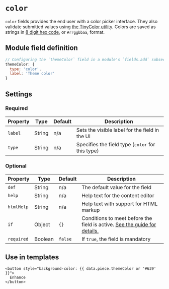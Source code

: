 # `color`

`color` fields provides the end user with a color picker interface. They also validate submitted values using [the TinyColor utility](https://github.com/bgrins/TinyColor#isvalid). Colors are saved as strings in [8 digit hex code](https://drafts.csswg.org/css-color/#hex-notation), or `#rrggbbaa`, format.

<!-- TODO: Add vue-color options config documentation once supported. -->

## Module field definition

```javascript
// Configuring the `themeColor` field in a module's `fields.add` subsection:
themeColor: {
  type: 'color',
  label: 'Theme color'
}
```

## Settings

### Required

|  Property | Type   | Default | Description |
|-----------|-----------|-----------|-----------|
|`label` | String | n/a | Sets the visible label for the field in the UI |
|`type` | String | n/a | Specifies the field type (`color` for this type) |

### Optional

|  Property | Type   | Default | Description |
|-----------|-----------|-----------|-----------|
|`def` | String | n/a | The default value for the field |
|`help` | String | n/a | Help text for the content editor |
|`htmlHelp` | String | n/a | Help text with support for HTML markup |
|`if` | Object | `{}` | Conditions to meet before the field is active. [See the guide for details.](/guide/conditional-fields) |
|`required` | Boolean | `false` | If `true`, the field is mandatory |

<!-- TODO: The following settings are likely to return, but are not yet implemented. -->
<!-- |contextual | Boolean | false | If `true`, it will prevent the field from appearing in the editor modal | -->
<!-- |readOnly | Boolean | false | If `true`, prevents the user from editing the field value | -->


## Use in templates

```django
<button style="background-color: {{ data.piece.themeColor or '#639' }}">
  Enhance
</button>
```